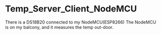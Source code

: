 # Temp_Server_Client_NodeMCU
There is a DS18B20 connected to my NodeMCU(ESP8266)
The NodeMCU is on my balcony, and it measures the temp out-door. 
